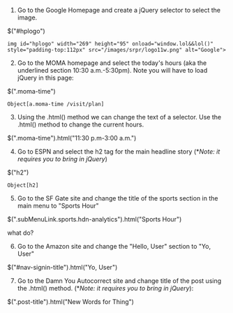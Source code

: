 1) Go to the Google Homepage and create a jQuery selector to select the image.

$("#hplogo") 

    img id="hplogo" width="269" height="95" onload="window.lol&&lol()" style="padding-top:112px" src="/images/srpr/logo11w.png" alt="Google">

2) Go to the MOMA homepage and select the today's hours (aka the underlined section 10:30 a.m.-5:30pm). Note you will have to load jQuery in this page:

$(".moma-time")

    Object[a.moma-time /visit/plan]

3) Using the .html() method we can change the text of a selector. Use the .html() method to change the current hours.

$(".moma-time").html("11:30 p.m-3:00 a.m.")

4) Go to ESPN and select the h2 tag for the main headline story (**Note: it requires you to bring in jQuery*)

$("h2")

    Object[h2]

5) Go to the SF Gate site and change the title of the sports section in the main menu to "Sports Hour"

$(".subMenuLink.sports.hdn-analytics").html("Sports Hour")

what do?

6) Go to the Amazon site and change the "Hello, User" section to "Yo, User"

$("#nav-signin-title").html("Yo, User")

7) Go to the Damn You Autocorrect site and change title of the post using the .html() method. (**Note: it requires you to bring in jQuery*):

$(".post-title").html("New Words for Thing")
